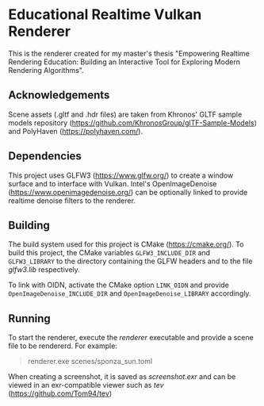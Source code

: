 # Educational Realtime Vulkan Renderer
This is the renderer created for my master's thesis "Empowering Realtime Rendering Education: Building an Interactive Tool for Exploring Modern Rendering Algorithms".

## Acknowledgements
Scene assets (.gltf and .hdr files) are taken from Khronos' GLTF sample models repository (https://github.com/KhronosGroup/glTF-Sample-Models) and PolyHaven (https://polyhaven.com/).

## Dependencies
This project uses GLFW3 (https://www.glfw.org/) to create a window surface and to interface with Vulkan.
Intel's OpenImageDenoise (https://www.openimagedenoise.org/) can be optionally linked to provide realtime denoise filters to the renderer.

## Building
The build system used for this project is CMake (https://cmake.org/).
To build this project, the CMake variables `GLFW3_INCLUDE_DIR` and `GLFW3_LIBRARY` to the directory containing the GLFW headers and to the file *glfw3.lib* respectively.

To link with OIDN, activate the CMake option `LINK_OIDN` and provide `OpenImageDenoise_INCLUDE_DIR` and `OpenImageDenoise_LIBRARY` accordingly.

## Running
To start the renderer, execute the *renderer* executable and provide a scene file to be rendererd.
For example:
> renderer.exe scenes/sponza_sun.toml

When creating a screenshot, it is saved as *screenshot.exr* and can be viewed in an exr-compatible viewer such as *tev* (https://github.com/Tom94/tev)
